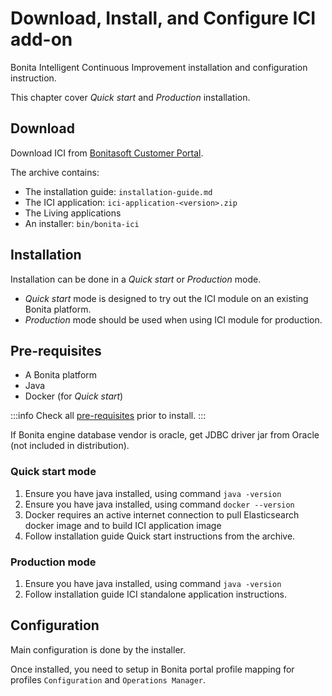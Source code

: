 # Download, Install, and Configure ICI add-on

Bonita Intelligent Continuous Improvement installation and configuration instruction. 

This chapter cover *Quick start* and *Production* installation.

## Download

Download ICI from [Bonitasoft Customer Portal](https://customer.bonitasoft.com/).

The archive contains:
* The installation guide: `installation-guide.md`
* The ICI application: `ici-application-<version>.zip`
* The Living applications
* An installer: `bin/bonita-ici`

## Installation

Installation can be done in a *Quick start* or *Production* mode. 
 
* *Quick start* mode is designed to try out the ICI module on an existing Bonita platform.
* *Production* mode should be used when using ICI module for production.

## Pre-requisites

* A Bonita platform
* Java
* Docker (for *Quick start*)

:::info
Check all [pre-requisites](./prerequisites.md) prior to install.
:::

If Bonita engine database vendor is oracle, get JDBC driver jar from Oracle (not included in distribution).

### Quick start mode

1. Ensure you have java installed, using command `java -version`
2. Ensure you have java installed, using command `docker --version`
3. Docker requires an active internet connection to pull Elasticsearch docker image and to build ICI application image
4. Follow installation guide Quick start instructions from the archive.

### Production mode

1. Ensure you have java installed, using command `java -version`
2. Follow installation guide ICI standalone application instructions.

## Configuration

Main configuration is done by the installer. 

Once installed, you need to setup in Bonita portal profile mapping for 
profiles `Configuration` and `Operations Manager`.
 


